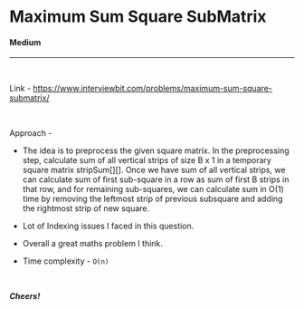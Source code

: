 # Maximum Sum Square SubMatrix

#### Medium

<hr>

<br>

Link - https://www.interviewbit.com/problems/maximum-sum-square-submatrix/

<br>

Approach - 

* The idea is to preprocess the given square matrix. In the preprocessing step, calculate sum of all vertical strips of size B x 1 in a temporary square matrix stripSum[][].
Once we have sum of all vertical strips, we can calculate sum of first sub-square in a row as sum of first B strips in that row, and for remaining sub-squares, we can calculate sum in O(1) time by removing the leftmost strip of previous subsquare and adding the rightmost strip of new square.

* Lot of Indexing issues I faced in this question.
* Overall a great maths problem I think.

* Time complexity - ```O(n)```

<br>

***Cheers!***